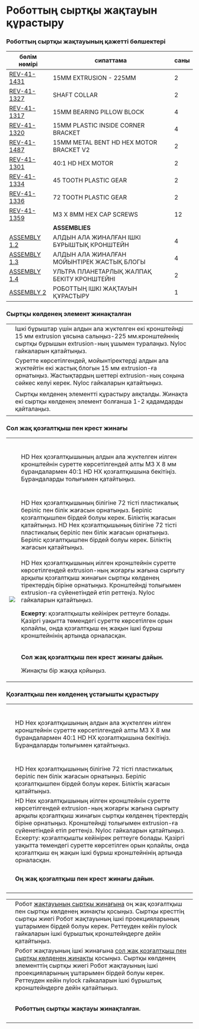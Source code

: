 # Роботтың сыртқы жақтауын құрастыру

### Роботтың сыртқы жақтауының қажетті бөлшектері

| **бөлім нөмірі**                                                                                                       | **сипаттама**                               | **саны** |
| ---------------------------------------------------------------------------------------------------------------------- | ------------------------------------------- | -------- |
| [REV-41-1431](https://www.revrobotics.com/rev-41-1431/)                                                                | 15MM EXTRUSION - 225MM                      | 2        |
| [REV-41-1327](https://www.revrobotics.com/rev-41-1327/)                                                                | SHAFT COLLAR                                | 2        |
| [REV-41-1317](https://www.revrobotics.com/rev-41-1317/)                                                                | 15MM BEARING PILLOW BLOCK                   | 4        |
| [REV-41-1320](https://www.revrobotics.com/rev-41-1320/)                                                                | 15MM PLASTIC INSIDE CORNER BRACKET          | 4        |
| [REV-41-1487](https://www.revrobotics.com/rev-41-1487/)                                                                | 15MM METAL BENT HD HEX MOTOR BRACKET V2     | 2        |
| [REV-41-1301](https://www.revrobotics.com/rev-41-1301/)                                                                | 40:1 HD HEX MOTOR                           | 2        |
| [REV-41-1334](https://www.revrobotics.com/rev-41-1334/)                                                                | 45 TOOTH PLASTIC GEAR                       | 2        |
| [REV-41-1336](https://www.revrobotics.com/rev-41-1336/)                                                                | 72 TOOTH PLASTIC GEAR                       | 2        |
| [REV-41-1359](https://www.revrobotics.com/rev-41-1359/)                                                                | M3 X 8MM HEX CAP SCREWS                     | 12       |
|                                                                                                                        | **ASSEMBLIES**                              |          |
| [ASSEMBLY 1.2](https://github.com/hectoxor/transhitlation/blob/main/build-guides/class-bot/broken-reference/README.md) | АЛДЫН АЛА ЖИНАЛҒАН ІШКІ БҰРЫШТЫҚ КРОНШТЕЙН  | 4        |
| [ASSEMBLY 1.3](https://github.com/hectoxor/transhitlation/blob/main/build-guides/class-bot/broken-reference/README.md) | АЛДЫН АЛА ЖИНАЛҒАН МОЙЫНТІРЕК ЖАСТЫҚ БЛОГЫ  | 4        |
| [ASSEMBLY 1.4](https://github.com/hectoxor/transhitlation/blob/main/build-guides/class-bot/broken-reference/README.md) | УЛЬТРА ПЛАНЕТАРЛЫҚ ЖАЛПАҚ БЕКІТУ КРОНШТЕЙНІ | 2        |
| [ASSEMBLY 2](https://github.com/hectoxor/transhitlation/blob/main/build-guides/class-bot/broken-reference/README.md)   | РОБОТТЫҢ ІШКІ ЖАҚТАУЫН ҚҰРАСТЫРУ            | 1        |

### Сыртқы көлденең элемент жинақталған

|                                                                                                                                                                                                                                                                                                                        |                                                                                                                                                                                                        |
| ---------------------------------------------------------------------------------------------------------------------------------------------------------------------------------------------------------------------------------------------------------------------------------------------------------------------- | ------------------------------------------------------------------------------------------------------------------------------------------------------------------------------------------------------ |
| <p>​</p><p><img src="https://2589213514-files.gitbook.io/~/files/v0/b/gitbook-legacy-files/o/assets%2F-M5yw0n8IneF5-9ybLjT%2F-MMRhIgLPv-irXg3_tVp%2F-MMRr2yy9h4zgoZQsTSv%2FEDU%20Kit_MCM%20-%20Add%20Corner%20Brackets.svg?alt=media&#x26;token=15e06c68-4662-44cb-ac72-2dfe7f98bbbe" alt="" data-size="original"></p> | Ішкі бұрыштар үшін алдын ала жүктелген екі кронштейнді 15 мм extrusion ұясына салыңыз-225 мм.кронштейннің сыртқы бұрышын extrusion-ның ұшымен туралаңыз. Nyloc гайкаларын қатайтыңыз.                  |
| <p>​</p><p><img src="https://2589213514-files.gitbook.io/~/files/v0/b/gitbook-legacy-files/o/assets%2F-M5yw0n8IneF5-9ybLjT%2F-MMRhIgLPv-irXg3_tVp%2F-MMRrDEAReItK3F07YYz%2FEDU%20Kit_MCM%20-%20Add%20Pillow%20Blocks.svg?alt=media&#x26;token=6d61ad0f-17ae-422d-ac67-dcee6469185e" alt="" data-size="original"></p>   | Суретте көрсетілгендей, мойынтіректерді алдын ала жүктейтін екі жастық блогын 15 мм extrusion-ға орнатыңыз. Жастықтардың шеттері extrusion-ның соңына сәйкес келуі керек. Nyloc гайкаларын қатайтыңыз. |
| <p>​</p><p><img src="https://2589213514-files.gitbook.io/~/files/v0/b/gitbook-legacy-files/o/assets%2F-M5yw0n8IneF5-9ybLjT%2F-MMRhIgLPv-irXg3_tVp%2F-MMRsHoICVA3S_Pu7ifV%2FEDU%20Kit_MCM%20-%20Complete.svg?alt=media&#x26;token=c3f51b1c-c0d9-4887-954e-ae37ed0532e4" alt="" data-size="original"></p>                | Сыртқы көлденең элементті құрастыру аяқталды. Жинақта екі сыртқы көлденең элемент болғанша 1-2 қадамдарды қайталаңыз.                                                                                  |

### Сол жақ қозғалтқыш пен крест жинағы

|                                                                                                                                                                                                                                                                                                                                                                                                                                                                                                                                                                                                                                                                            |                                                                                                                                                                                                                                                                                                                                                                                                                                                                                           |
| -------------------------------------------------------------------------------------------------------------------------------------------------------------------------------------------------------------------------------------------------------------------------------------------------------------------------------------------------------------------------------------------------------------------------------------------------------------------------------------------------------------------------------------------------------------------------------------------------------------------------------------------------------------------------- | ----------------------------------------------------------------------------------------------------------------------------------------------------------------------------------------------------------------------------------------------------------------------------------------------------------------------------------------------------------------------------------------------------------------------------------------------------------------------------------------- |
| <p>​</p><p><img src="https://2589213514-files.gitbook.io/~/files/v0/b/gitbook-legacy-files/o/assets%2F-M5yw0n8IneF5-9ybLjT%2F-MMRhIgLPv-irXg3_tVp%2F-MMRtMb1W03T6Vou7f3-%2FEDU%20Kit_LMA%20-%20Add%20Bracket.svg?alt=media&#x26;token=0ecdad2a-c4b4-4c2f-8e15-5802bfd429c8" alt="" data-size="original"></p><p><strong>​</strong></p><p><strong>​</strong></p><p><img src="https://2589213514-files.gitbook.io/~/files/v0/b/gitbook-legacy-files/o/assets%2F-M5yw0n8IneF5-9ybLjT%2F-MMRhIgLPv-irXg3_tVp%2F-MMRtfm2haghINxIs7TK%2FEDU%20Kit_LMA-%20After%20adding%20Bracket.svg?alt=media&#x26;token=34b2434c-7293-4c9f-8be3-89fe2ca5103e" alt="" data-size="original"></p> | HD Hex қозғалтқышының алдын ала жүктелген иілген кронштейнін суретте көрсетілгендей алты M3 X 8 мм бұрандалармен 40:1 HD HX қозғалтқышына бекітіңіз. Бұрандаларды толығымен қатайтыңыз.                                                                                                                                                                                                                                                                                                   |
| <p>​</p><p><img src="https://2589213514-files.gitbook.io/~/files/v0/b/gitbook-legacy-files/o/assets%2F-M5yw0n8IneF5-9ybLjT%2F-MMRhIgLPv-irXg3_tVp%2F-MMRv5WuHu0_vUanxgz8%2FEDU%20Kit_LMA%20-%20Add%20Gear%20and%20Collar.svg?alt=media&#x26;token=ce8aea8c-a5a5-4ee0-b90e-29cbea65e6ed" alt="" data-size="original"></p>                                                                                                                                                                                                                                                                                                                                                   | HD Hex қозғалтқышының білігіне 72 тісті пластикалық беріліс пен білік жағасын орнатыңыз. Беріліс қозғалтқышпен бірдей болуы керек. Біліктің жағасын қатайтыңыз. HD Hex қозғалтқышының білігіне 72 тісті пластикалық беріліс пен білік жағасын орнатыңыз. Беріліс қозғалтқышпен бірдей болуы керек. Біліктің жағасын қатайтыңыз.                                                                                                                                                           |
| ![](https://2589213514-files.gitbook.io/\~/files/v0/b/gitbook-legacy-files/o/assets%2F-M5yw0n8IneF5-9ybLjT%2F-MMRhIgLPv-irXg3\_tVp%2F-MMRvI8fZ290UGstoTDs%2FEDU%20Kit\_LMCM%20-%20Add%20Motor%20Assembly.svg?alt=media\&token=fb777af8-164c-4dea-911d-fbaa7fe65619)                                                                                                                                                                                                                                                                                                                                                                                                        | <p>HD Hex қозғалтқышының иілген кронштейнін суретте көрсетілгендей extrusion-ның жоғарғы жағына сырғыту арқылы қозғалтқыш жинағын сыртқы көлденең тіректердің біріне орнатыңыз. Кронштейнді толығымен extrusion-ға сүйенетіндей етіп реттеңіз. Nyloc гайкаларын қатайтыңыз.</p><p><strong>Ескерту</strong>: қозғалтқышты кейінірек реттеуге болады. Қазіргі уақытта төмендегі суретте көрсетілген орын қолайлы, онда қозғалтқыш ең жақын ішкі бұрыш кронштейнінің артында орналасқан.</p> |
| <p>​</p><p><img src="https://2589213514-files.gitbook.io/~/files/v0/b/gitbook-legacy-files/o/assets%2F-M5yw0n8IneF5-9ybLjT%2F-MMRhIgLPv-irXg3_tVp%2F-MMRvXjNrFLyn161YpHq%2FEDU%20Kit_LMCM%20-%20Complete.svg?alt=media&#x26;token=0f79023d-3889-4611-a14e-b951bdf74b68" alt="" data-size="original"></p>                                                                                                                                                                                                                                                                                                                                                                   | <p><strong>Сол жақ қозғалтқыш пен крест жинағы дайын.</strong></p><p>Жинақты бір жаққа қойыңыз.</p>                                                                                                                                                                                                                                                                                                                                                                                       |

### Қозғалтқыш пен көлденең ұстағышты құрастыру

|                                                                                                                                                                                                                                                                                                                                                                                                                                                                                                                                                                                                                                             |                                                                                                                                                                                                                                                                                                                                                                                                                                                             |
| ------------------------------------------------------------------------------------------------------------------------------------------------------------------------------------------------------------------------------------------------------------------------------------------------------------------------------------------------------------------------------------------------------------------------------------------------------------------------------------------------------------------------------------------------------------------------------------------------------------------------------------------- | ----------------------------------------------------------------------------------------------------------------------------------------------------------------------------------------------------------------------------------------------------------------------------------------------------------------------------------------------------------------------------------------------------------------------------------------------------------- |
| <p>​</p><p><img src="https://2589213514-files.gitbook.io/~/files/v0/b/gitbook-legacy-files/o/assets%2F-M5yw0n8IneF5-9ybLjT%2F-MMRhIgLPv-irXg3_tVp%2F-MMRvqhHG2NTl29elDAo%2FEDU%20Kit_RMA%20-%20Add%20Bracket.svg?alt=media&#x26;token=81391cb7-21b4-4646-a4b3-acd58cd51e5d" alt="" data-size="original"></p><p>​</p><p>​</p><p><img src="https://2589213514-files.gitbook.io/~/files/v0/b/gitbook-legacy-files/o/assets%2F-M5yw0n8IneF5-9ybLjT%2F-MMRhIgLPv-irXg3_tVp%2F-MMRvvPYK4gCVGGFePWD%2FEDU%20Kit_RMA%20-%20After%20Adding%20Bracket.svg?alt=media&#x26;token=ff4d8679-b350-4c86-be10-3988547780b8" alt="" data-size="original"></p> | HD Hex қозғалтқышының алдын ала жүктелген иілген кронштейнін суретте көрсетілгендей алты M3 X 8 мм бұрандалармен 40:1 HD HX қозғалтқышына бекітіңіз. Бұрандаларды толығымен қатайтыңыз.                                                                                                                                                                                                                                                                     |
| <p>​</p><p><img src="https://2589213514-files.gitbook.io/~/files/v0/b/gitbook-legacy-files/o/assets%2F-M5yw0n8IneF5-9ybLjT%2F-MMRhIgLPv-irXg3_tVp%2F-MMRxAM6gRdgrce07rkU%2FEDU%20Kit_RMA%20-%20Add%20Gear%20and%20Collar.svg?alt=media&#x26;token=b66ca494-3d79-4cc0-899d-504b702815fc" alt="" data-size="original"></p>                                                                                                                                                                                                                                                                                                                    | HD Hex қозғалтқышының білігіне 72 тісті пластикалық беріліс пен білік жағасын орнатыңыз. Беріліс қозғалтқышпен бірдей болуы керек. Біліктің жағасын қатайтыңыз.                                                                                                                                                                                                                                                                                             |
| <p>​</p><p><img src="https://2589213514-files.gitbook.io/~/files/v0/b/gitbook-legacy-files/o/assets%2F-M5yw0n8IneF5-9ybLjT%2F-MMRhIgLPv-irXg3_tVp%2F-MMRxR0ZfiPClPUgWVHV%2FEDU%20Kit_RMCM%20-%20Add%20Motor.svg?alt=media&#x26;token=788683d6-ec7f-43cb-a179-375de3441728" alt="" data-size="original"></p>                                                                                                                                                                                                                                                                                                                                 | HD Hex қозғалтқышының иілген кронштейнін суретте көрсетілгендей extrusion-ның жоғарғы жағына сырғыту арқылы қозғалтқыш жинағын сыртқы көлденең тіректердің біріне орнатыңыз. Кронштейнді толығымен extrusion-ға сүйенетіндей етіп реттеңіз. Nyloc гайкаларын қатайтыңыз. Ескерту: қозғалтқышты кейінірек реттеуге болады. Қазіргі уақытта төмендегі суретте көрсетілген орын қолайлы, онда қозғалтқыш ең жақын ішкі бұрыш кронштейнінің артында орналасқан. |
| <p>​</p><p><img src="https://2589213514-files.gitbook.io/~/files/v0/b/gitbook-legacy-files/o/assets%2F-M5yw0n8IneF5-9ybLjT%2F-MMRhIgLPv-irXg3_tVp%2F-MMRxVHooLYHx-BGytav%2FEDU%20Kit_RMCM%20-%20Complete.svg?alt=media&#x26;token=9908aade-c66b-4dcc-b672-706231f976c2" alt="" data-size="original"></p>                                                                                                                                                                                                                                                                                                                                    | **Оң жақ қозғалтқыш пен крест жинағы дайын.**                                                                                                                                                                                                                                                                                                                                                                                                               |

|                                                                                                                                                                                                                                                                                                                               |                                                                                                                                                                                                                                                                                                                                                                                                                                                                             |
| ----------------------------------------------------------------------------------------------------------------------------------------------------------------------------------------------------------------------------------------------------------------------------------------------------------------------------- | --------------------------------------------------------------------------------------------------------------------------------------------------------------------------------------------------------------------------------------------------------------------------------------------------------------------------------------------------------------------------------------------------------------------------------------------------------------------------- |
| <p>​</p><p><img src="https://2589213514-files.gitbook.io/~/files/v0/b/gitbook-legacy-files/o/assets%2F-M5yw0n8IneF5-9ybLjT%2F-MMRhIgLPv-irXg3_tVp%2F-MMS61HzMt15fL7j5L2F%2FEDU%20Kit_Chassis%20Fram%20-%20Add%20First%20MCM.svg?alt=media&#x26;token=472c37b6-7289-4219-90b6-ed9326cc26ad" alt="" data-size="original"></p>   | Робот [жақтауының сыртқы жинағына](https://app.gitbook.com/o/YVRlgEE8wQREEYYeolkQ/s/ws9WMSQjEKmYohqpoJs8/\~/changes/17/rastyru-n-s-auly-y/class-bot/external-robot-frame-assembly) оң жақ қозғалтқыш пен сыртқы көлденең жинақты қосыңыз. Сыртқы кресттің сыртқы жиегі Робот жақтауының ішкі проекцияларының ұштарымен бірдей болуы керек. Реттеуден кейін nylock гайкаларын ішкі бұрыштық кронштейндерге дейін қатайтыңыз.                                                 |
| <p>​</p><p><img src="https://2589213514-files.gitbook.io/~/files/v0/b/gitbook-legacy-files/o/assets%2F-M5yw0n8IneF5-9ybLjT%2F-MMRhIgLPv-irXg3_tVp%2F-MMS6cpOGjwqhnUAQmUb%2FEDU%20Kit_Chassis%20Frame%20-%20Add%20Second%20MCM.svg?alt=media&#x26;token=702972eb-7a26-432c-95c9-4b67bde67a58" alt="" data-size="original"></p> | Робот жақтауының ішкі жинағына [сол жақ қозғалтқыш пен сыртқы көлденең жинақты](https://app.gitbook.com/o/YVRlgEE8wQREEYYeolkQ/s/ws9WMSQjEKmYohqpoJs8/\~/changes/17/rastyru-n-s-auly-y/class-bot/external-robot-frame-assembly#levyi-dvigatel-i-poperechina-v-sbore) қосыңыз. Сыртқы көлденең элементтің сыртқы жиегі Робот жақтауының ішкі проекцияларының ұштарымен бірдей болуы керек. Реттеуден кейін nylock гайкаларын ішкі бұрыштық кронштейндерге дейін қатайтыңыз.  |
|                                                                                                                                                                                                                                                                                                                               |                                                                                                                                                                                                                                                                                                                                                                                                                                                                             |
| <p>​</p><p><img src="https://2589213514-files.gitbook.io/~/files/v0/b/gitbook-legacy-files/o/assets%2F-M5yw0n8IneF5-9ybLjT%2F-MMRhIgLPv-irXg3_tVp%2F-MMS6l6Y81T_nGiNWMST%2FEDU%20Kit_Chassis%20Frame%20-%20Complete.svg?alt=media&#x26;token=eae4efc0-ac8f-4147-aacd-18ead5529222" alt="" data-size="original"></p>           | **Роботтың сыртқы жақтауы жинақталған.**                                                                                                                                                                                                                                                                                                                                                                                                                                    |
